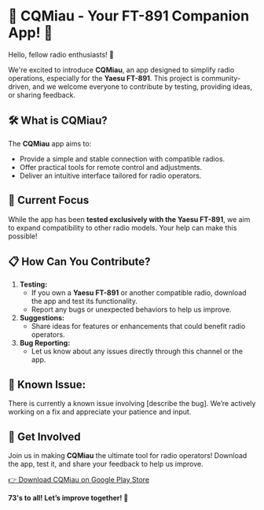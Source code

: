 # 📡 CQMiau - Your FT-891 Companion App! 🚀

Hello, fellow radio enthusiasts! 👋

We're excited to introduce **CQMiau**, an app designed to simplify radio operations, especially for the **Yaesu FT-891**. This project is community-driven, and we welcome everyone to contribute by testing, providing ideas, or sharing feedback.

## 🛠️ What is CQMiau?
The **CQMiau** app aims to:
- Provide a simple and stable connection with compatible radios.
- Offer practical tools for remote control and adjustments.
- Deliver an intuitive interface tailored for radio operators.

## 🎯 Current Focus
While the app has been **tested exclusively with the Yaesu FT-891**, we aim to expand compatibility to other radio models. Your help can make this possible!

## 📋 How Can You Contribute?
1. **Testing:**
   - If you own a **Yaesu FT-891** or another compatible radio, download the app and test its functionality.
   - Report any bugs or unexpected behaviors to help us improve.
2. **Suggestions:**
   - Share ideas for features or enhancements that could benefit radio operators.
3. **Bug Reporting:**
   - Let us know about any issues directly through this channel or the app.

## 🐞 Known Issue:
There is currently a known issue involving [describe the bug]. We’re actively working on a fix and appreciate your patience and input.

## 🌟 Get Involved
Join us in making **CQMiau** the ultimate tool for radio operators! Download the app, test it, and share your feedback to help us improve.

[👉 Download CQMiau on Google Play Store](https://play.google.com/store/apps/details?id=com.Runner.CQMiau&pli=1)

**73's to all! Let’s improve together! 🚀**
